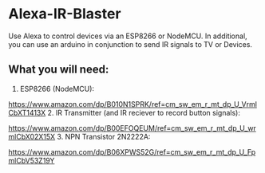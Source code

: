 # Alexa-IR-Blaster
Use Alexa to control devices via an ESP8266 or NodeMCU. In additional, you can use an arduino in conjunction to send IR signals to TV or Devices.

## What you will need:
  1. ESP8266 (NodeMCU):
  
  https://www.amazon.com/dp/B010N1SPRK/ref=cm_sw_em_r_mt_dp_U_VrmlCbXT1413X
  2. IR Transmitter (and IR reciever to record button signals):
  
  https://www.amazon.com/dp/B00EFOQEUM/ref=cm_sw_em_r_mt_dp_U_wrmlCbX02X15X
  3. NPN Transistor 2N2222A:
  
  https://www.amazon.com/dp/B06XPWS52G/ref=cm_sw_em_r_mt_dp_U_FpmlCbV53Z19Y
  

